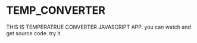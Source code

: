 # TEMP_CONVERTER
THIS IS TEMPERATRUE CONVERTER JAVASCRIPT APP.
you can watch and get source code. try it
